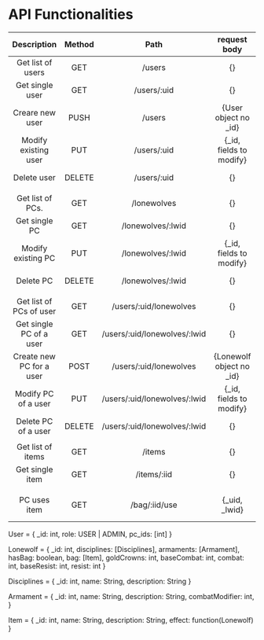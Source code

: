 # API Functionalities

 |       Description        | Method |             Path             |       request body       |   Response body    |    Errors     |
 | :----------------------: | :----: | :--------------------------: | :----------------------: | :----------------: | :-----------: |
 |    Get list of users     |  GET   |            /users            |            {}            |   [User objects]   |      403      |
 |     Get single user      |  GET   |         /users/:uid          |            {}            |   {User object}    |      404      |
 |     Creare new user      |  PUSH  |            /users            |   {User object no _id}   |   {User object}    |      400      |
 |   Modify existing user   |  PUT   |         /users/:uid          | {_id, fields to modify}  |   {User object}    | 400, 403, 404 |
 |       Delete user        | DELETE |         /users/:uid          |            {}            |   {User object}    |   403. 404    |
 |                          |        |                              |                          |                    |               |
 |     Get list of PCs.     |  GET   |         /lonewolves          |            {}            | [Lonewolf objects] |      403      |
 |      Get single PC       |  GET   |      /lonewolves/:lwid       |            {}            | {Lonewolf object}  |   403, 404    |
 |    Modify existing PC    |  PUT   |      /lonewolves/:lwid       | {_id, fields to modify}  | {Lonewolf object}  | 400, 403, 404 |
 |        Delete PC         | DELETE |      /lonewolves/:lwid       |            {}            | {Lonewolf object}  |   403, 404    |
 |                          |        |                              |                          |                    |               |
 | Get list of PCs of user  |  GET   |    /users/:uid/lonewolves    |            {}            | [Lonewolf objects] |      403      |
 | Get single PC of a user  |  GET   | /users/:uid/lonewolves/:lwid |            {}            | {Lonewolf object}  |   403, 404    |
 | Create new PC for a user |  POST  |    /users/:uid/lonewolves    | {Lonewolf object no _id} | {Lonewolf object}  |   400, 403    |
 |   Modify PC of a user    |  PUT   | /users/:uid/lonewolves/:lwid | {_id, fields to modify}  | {Lonewolf object}  |   403, 404    |
 |   Delete PC of a user    | DELETE | /users/:uid/lonewolves/:lwid |            {}            | {Lonewolf object}  |   403, 404    |
 |                          |        |                              |                          |                    |               |
 |    Get list of items     |  GET   |            /items            |            {}            |   [Item objects]   |       -       |
 |     Get single item      |  GET   |         /items/:iid          |            {}            |   {Item object}    |      404      |
 |                          |        |                              |                          |                    |               |
 |       PC uses item       |  GET   |        /bag/:iid/use         |      {_uid, _lwid}       | {Lonewolf object}  | 400, 403, 404 |

User = {
	_id: int,
	role: USER | ADMIN,
	pc_ids: [int]
}

Lonewolf = {
	_id: int,
	disciplines: [Disciplines],
	armaments: [Armament],
	hasBag: boolean,
	bag: [Item],
	goldCrowns: int,
	baseCombat: int,
	combat: int,
	baseResist: int,
	resist: int
}

Disciplines = {
	_id: int,
	name: String,
	description: String
}

Armament = {
	_id: int,
	name: String,
	description: String,
	combatModifier: int,
}

Item = {
	_id: int,
	name: String,
	description: String,
	effect: function(Lonewolf)
}
